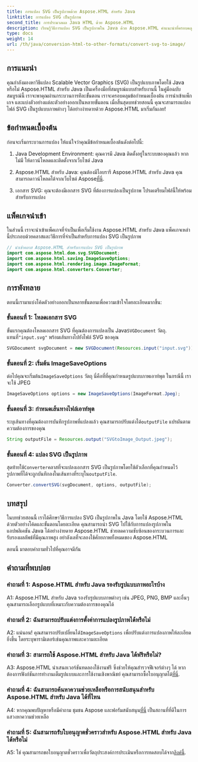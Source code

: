 ```yaml
---
title: การแปลง SVG เป็นรูปภาพด้วย Aspose.HTML สำหรับ Java
linktitle: การแปลง SVG เป็นรูปภาพ
second_title: การประมวลผล Java HTML ด้วย Aspose.HTML
description: เรียนรู้วิธีการแปลง SVG เป็นรูปภาพใน Java ด้วย Aspose.HTML คำแนะนำที่ครอบคลุมสำหรับผลลัพธ์คุณภาพสูง
type: docs
weight: 14
url: /th/java/conversion-html-to-other-formats/convert-svg-to-image/
---
```

## การแนะนำ

คุณกำลังมองหาวิธีแปลง Scalable Vector Graphics (SVG) เป็นรูปแบบภาพโดยใช้ Java หรือไม่ Aspose.HTML สำหรับ Java เป็นเครื่องมือที่สมบูรณ์แบบสำหรับงานนี้ ในคู่มือฉบับสมบูรณ์นี้ เราจะพาคุณผ่านกระบวนการทีละขั้นตอน เราจะครอบคลุมข้อกำหนดเบื้องต้น การนำเข้าแพ็กเกจ และแบ่งตัวอย่างแต่ละตัวอย่างออกเป็นหลายขั้นตอน เมื่อสิ้นสุดบทช่วยสอนนี้ คุณจะสามารถแปลงไฟล์ SVG เป็นรูปแบบภาพต่างๆ ได้อย่างง่ายดายด้วย Aspose.HTML มาเริ่มกันเลย!

## ข้อกำหนดเบื้องต้น

ก่อนจะเริ่มกระบวนการแปลง ให้แน่ใจว่าคุณมีข้อกำหนดเบื้องต้นดังต่อไปนี้:

1. Java Development Environment: คุณควรมี Java ติดตั้งอยู่ในระบบของคุณแล้ว หากไม่มี ให้ดาวน์โหลดและติดตั้งจากเว็บไซต์ Java

2.  Aspose.HTML สำหรับ Java: คุณต้องมีไลบรารี Aspose.HTML สำหรับ Java คุณสามารถดาวน์โหลดได้จากเว็บไซต์ Aspose[ที่นี่](https://releases.aspose.com/html/java/).

3. เอกสาร SVG: คุณจะต้องมีเอกสาร SVG ที่ต้องการแปลงเป็นรูปภาพ โปรดเตรียมไฟล์นี้ให้พร้อมสำหรับการแปลง

## แพ็คเกจนำเข้า

ในส่วนนี้ เราจะนำเข้าแพ็คเกจที่จำเป็นเพื่อเริ่มใช้งาน Aspose.HTML สำหรับ Java แพ็คเกจเหล่านี้ประกอบด้วยคลาสและวิธีการที่จำเป็นสำหรับการแปลง SVG เป็นรูปภาพ

```java
// นำเข้าคลาส Aspose.HTML สำหรับการแปลง SVG เป็นรูปภาพ
import com.aspose.html.dom.svg.SVGDocument;
import com.aspose.html.saving.ImageSaveOptions;
import com.aspose.html.rendering.image.ImageFormat;
import com.aspose.html.converters.Converter;
```

## การพังทลาย 

ตอนนี้เรามาแบ่งโค้ดตัวอย่างออกเป็นหลายขั้นตอนเพื่อความเข้าใจโดยละเอียดมากขึ้น:

### ขั้นตอนที่ 1: โหลดเอกสาร SVG

 ขั้นแรกคุณต้องโหลดเอกสาร SVG ที่คุณต้องการแปลงเป็น Java`SVGDocument` วัตถุ. แทนที่`"input.svg"` พร้อมเส้นทางไปยังไฟล์ SVG ของคุณ

```java
SVGDocument svgDocument = new SVGDocument(Resources.input("input.svg"));
```

### ขั้นตอนที่ 2: เริ่มต้น ImageSaveOptions

 ต่อไปคุณจะเริ่มต้น`ImageSaveOptions` วัตถุ นี่คือที่ที่คุณกำหนดรูปแบบภาพเอาท์พุต ในกรณีนี้ เราจะใช้ JPEG

```java
ImageSaveOptions options = new ImageSaveOptions(ImageFormat.Jpeg);
```

### ขั้นตอนที่ 3: กำหนดเส้นทางไฟล์เอาท์พุต

 ระบุเส้นทางที่คุณต้องการบันทึกรูปภาพที่แปลงแล้ว คุณสามารถปรับแต่งได้`outputFile` แปรผันตามความต้องการของคุณ

```java
String outputFile = Resources.output("SVGtoImage_Output.jpeg");
```

### ขั้นตอนที่ 4: แปลง SVG เป็นรูปภาพ

 สุดท้ายใช้`Converter`คลาสที่จะแปลงเอกสาร SVG เป็นรูปภาพโดยใช้ตัวเลือกที่คุณกำหนดไว้ รูปภาพที่ได้จะถูกบันทึกลงในเส้นทางที่ระบุใน`outputFile`.

```java
Converter.convertSVG(svgDocument, options, outputFile);
```

## บทสรุป

ในบทช่วยสอนนี้ เราได้ศึกษาวิธีการแปลง SVG เป็นรูปภาพใน Java โดยใช้ Aspose.HTML ด้วยตัวอย่างโค้ดและขั้นตอนโดยละเอียด คุณสามารถนำ SVG ไปใช้กับการแปลงรูปภาพในแอปพลิเคชัน Java ได้อย่างง่ายดาย Aspose.HTML ช่วยลดความซับซ้อนของกระบวนการและรับรองผลลัพธ์ที่มีคุณภาพสูง อย่าลังเลที่จะลองใช้ศักยภาพทั้งหมดของ Aspose.HTML

ตอนนี้ มาตอบคำถามทั่วไปที่คุณอาจมีกัน

## คำถามที่พบบ่อย

### คำถามที่ 1: Aspose.HTML สำหรับ Java รองรับรูปแบบภาพอะไรบ้าง

A1: Aspose.HTML สำหรับ Java รองรับรูปแบบภาพต่างๆ เช่น JPEG, PNG, BMP และอื่นๆ คุณสามารถเลือกรูปแบบที่เหมาะกับความต้องการของคุณได้

### คำถามที่ 2: ฉันสามารถปรับแต่งการตั้งค่าการแปลงรูปภาพได้หรือไม่

 A2: แน่นอน! คุณสามารถปรับเปลี่ยนได้`ImageSaveOptions` เพื่อปรับแต่งการแปลงภาพให้ละเอียดยิ่งขึ้น โดยระบุพารามิเตอร์เช่นคุณภาพและความละเอียด

### คำถามที่ 3: สามารถใช้ Aspose.HTML สำหรับ Java ได้ฟรีหรือไม่?

A3: Aspose.HTML นำเสนอเวอร์ชันทดลองใช้งานฟรี ซึ่งช่วยให้คุณสำรวจฟีเจอร์ต่างๆ ได้ หากต้องการฟังก์ชันการทำงานเต็มรูปแบบและการใช้งานเชิงพาณิชย์ คุณสามารถซื้อใบอนุญาตได้[ที่นี่](https://purchase.aspose.com/buy).

### คำถามที่ 4: ฉันสามารถค้นหาความช่วยเหลือหรือการสนับสนุนสำหรับ Aspose.HTML สำหรับ Java ได้ที่ไหน

 A4: หากคุณพบปัญหาหรือมีคำถาม ชุมชน Aspose และฟอรัมสนับสนุน[ที่นี่](https://forum.aspose.com/) เป็นสถานที่ที่ดีในการแสวงหาความช่วยเหลือ

### คำถามที่ 5: ฉันสามารถรับใบอนุญาตชั่วคราวสำหรับ Aspose.HTML สำหรับ Java ได้หรือไม่

 A5: ใช่ คุณสามารถขอใบอนุญาตชั่วคราวเพื่อวัตถุประสงค์การประเมินหรือการทดสอบได้จาก[ลิงค์นี้](https://purchase.aspose.com/temporary-license/).